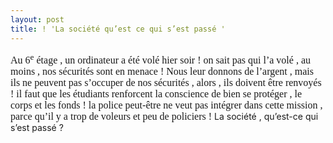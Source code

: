 ```yaml
---
layout: post
title: ! 'La société qu’est ce qui s’est passé '
---
```


<p><font size="3"><font face="Times New Roman">Au 6<sup>e</sup> étage , un ordinateur a été volé hier soir ! on sait pas qui l’a volé , au moins , nos sécurités sont en menace ! </font></font><font size="3"><font face="Times New Roman">Nous leur donnons de l’argent , mais ils ne peuvent pas s’occuper de nos sécurités , alors , ils doivent être renvoyés ! il faut que les étudiants renforcent la conscience de bien se protéger , le corps et les fonds ! la police peut-être ne veut pas intégrer dans cette mission , parce qu’il y a trop de voleurs et peu de policiers ! </font></font>La société , qu’est-ce qui s’est passé ? </p>
